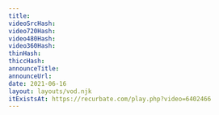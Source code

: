 ```yaml
---
title: 
videoSrcHash: 
video720Hash: 
video480Hash: 
video360Hash: 
thinHash: 
thiccHash: 
announceTitle: 
announceUrl: 
date: 2021-06-16
layout: layouts/vod.njk
itExistsAt: https://recurbate.com/play.php?video=6402466
---
```

